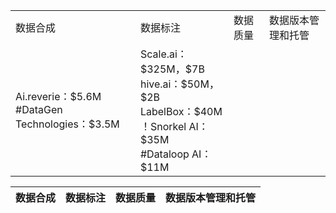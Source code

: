 <table>
   <tr>
      <td>数据合成</td>
      <td>数据标注</td>
      <td>数据质量</td>
      <td>数据版本管理和托管</td>
   </tr>
   <tr>
      <td>
         Ai.reverie：$5.6M  <br> 
         #DataGen Technologies：$3.5M
      </td>
      <td>
            Scale.ai：$325M，$7B <br> 
            hive.ai：$50M，$2B  <br> 
            LabelBox：$40M <br> 
            ！Snorkel AI：$35M <br> 
            #Dataloop AI：$11M<br> 
</td>
   </tr>

</table>


|数据合成|数据标注|数据质量|数据版本管理和托管|
|-----|-----|------|------|
